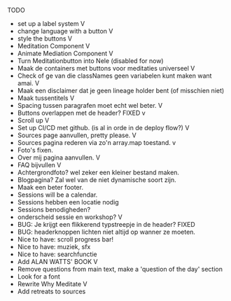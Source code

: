 TODO
- set up a label system V
- change language with a button V
- style the buttons V
- Meditation Component V
- Animate Mediation Component V
- Turn Meditationbutton into Nele (disabled for now)
- Maak de containers met buttons voor meditaties universeel V
- Check of ge van die classNames geen variabelen kunt maken want amai. V  
- Maak een disclaimer dat je geen lineage holder bent (of misschien niet)
- Maak tussentitels V
- Spacing tussen paragrafen moet echt wel beter. V
- Buttons overlappen met de header? FIXED v
- Scroll up V
- Set up CI/CD met github. (is al in orde in de deploy flow?) V
- Sources page aanvullen, pretty please. V
- Sources pagina rederen via zo'n array.map toestand. v
- Foto's fixen. 
- Over mij pagina aanvullen. V
- FAQ bijvullen V
- Achtergrondfoto? wel zeker een kleiner bestand maken. 
- Blogpagina? Zal wel van de niet dynamische soort zijn.
- Maak een beter footer.
- Sessions will be a calendar. 
- Sessions hebben een locatie nodig
- Sessions benodigheden?
- onderscheid sessie en workshop? V
- BUG: Je krijgt een flikkerend typstreepje in de header? FIXED
- BUG: headerknoppen lichten niet altijd op wanner ze moeten. 
- Nice to have: scroll progress bar!
- Nice to have: muziek, sfx
- Nice to have: searchfunctie
- Add ALAN WATTS' BOOK V
- Remove questions from main text, make a 'question of the day' section
- Look for a font
- Rewrite Why Meditate V
- Add retreats to sources
